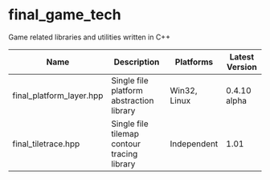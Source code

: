 # final_game_tech
Game related libraries and utilities written in C++

| Name                     | Description                                 | Platforms    | Latest Version |
|--------------------------|---------------------------------------------|--------------|----------------|
| final_platform_layer.hpp | Single file platform abstraction library    | Win32, Linux | 0.4.10 alpha   |
| final_tiletrace.hpp      | Single file tilemap contour tracing library | Independent  | 1.01           |